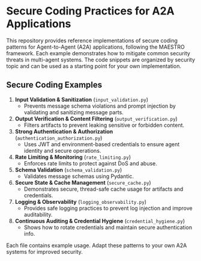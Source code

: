 # Secure Coding Practices for A2A Applications

This repository provides reference implementations of secure coding patterns for Agent-to-Agent (A2A) applications, following the MAESTRO framework. Each example demonstrates how to mitigate common security threats in multi-agent systems. The code snippets are organized by security topic and can be used as a starting point for your own implementation.

## Secure Coding Examples

1. **Input Validation & Sanitization** (`input_validation.py`)
    - Prevents message schema violations and prompt injection by validating and sanitizing message parts.
2. **Output Verification & Content Filtering** (`output_verification.py`)
    - Filters artifacts to prevent leaking sensitive or forbidden content.
3. **Strong Authentication & Authorization** (`authentication_authorization.py`)
    - Uses JWT and environment-based credentials to ensure agent identity and secure operations.
4. **Rate Limiting & Monitoring** (`rate_limiting.py`)
    - Enforces rate limits to protect against DoS and abuse.
5. **Schema Validation** (`schema_validation.py`)
    - Validates message schemas using Pydantic.
6. **Secure State & Cache Management** (`secure_cache.py`)
    - Demonstrates secure, thread-safe cache usage for artifacts and credentials.
7. **Logging & Observability** (`logging_observability.py`)
    - Provides safe logging practices to prevent log injection and improve auditability.
8. **Continuous Auditing & Credential Hygiene** (`credential_hygiene.py`)
    - Shows how to rotate credentials and maintain secure authentication info.

Each file contains example usage. Adapt these patterns to your own A2A systems for improved security.


